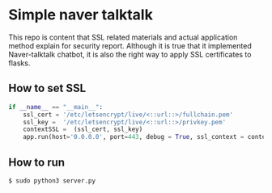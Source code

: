 # Simple naver talktalk

This repo is content that SSL related materials and actual application method explain for security report.
Although it is true that it implemented Naver-talktalk chatbot, it is also the right way to apply SSL certificates to flasks.

## How to set SSL

```python
if __name__ == "__main__":
    ssl_cert = '/etc/letsencrypt/live/<::url::>/fullchain.pem'
    ssl_key =  '/etc/letsencrypt/live/<::url::>/privkey.pem'
    contextSSL =  (ssl_cert, ssl_key)
    app.run(host='0.0.0.0', port=443, debug = True, ssl_context = contextSSL)
```

## How to run

```
$ sudo python3 server.py
```
